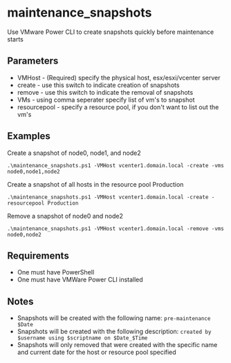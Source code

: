 maintenance_snapshots
=====================

Use VMware Power CLI to create snapshots quickly before maintenance starts

Parameters
----------

* VMHost - (Required) specify the physical host, esx/esxi/vcenter server
* create - use this switch to indicate creation of snapshots
* remove - use this switch to indicate the removal of snapshots
* VMs - using comma seperater specify list of vm's to snapshot
* resourcepool -  specify a resource pool, if you don't want to list out the vm's

Examples
--------

Create a snapshot of node0, node1, and node2
```
.\maintenance_snapshots.ps1 -VMHost vcenter1.domain.local -create -vms node0,node1,node2
```

Create a snapshot of all hosts in the resource pool Production
```
.\maintenance_snapshots.ps1 -VMHost vcenter1.domain.local -create -resourcepool Production
```

Remove a snapshot of node0 and node2
```
.\maintenance_snapshots.ps1 -VMHost vcenter1.domain.local -remove -vms node0,node2
```

Requirements
------------

* One must have PowerShell
* One must have VMWare Power CLI installed

Notes
-----
* Snapshots will be created with the following name: `pre-maintenance $Date`
* Snapshots will be created with the following description: `created by $username using $scriptname on $Date_$Time`
* Snapshots will only removed that were created with the specific name and current date for the host or resource pool specified
